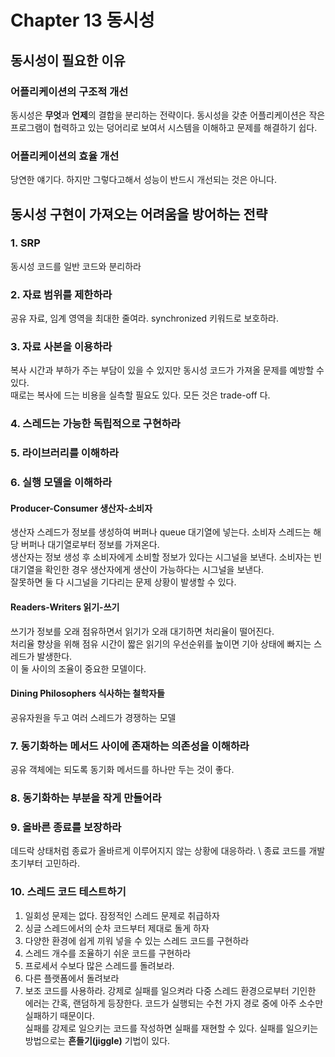 # Chapter 13 동시성
## 동시성이 필요한 이유
### 어플리케이션의 구조적 개선
동시성은 **무엇**과 **언제**의 결합을 분리하는 전략이다. 동시성을 갖춘 어플리케이션은 작은 프로그램이 협력하고 있는 덩어리로 보여서 시스템을 이해하고 문제를 해결하기 쉽다.
### 어플리케이션의 효율 개선
당연한 얘기다. 하지만 그렇다고해서 성능이 반드시 개선되는 것은 아니다.

## 동시성 구현이 가져오는 어려움을 방어하는 전략
### 1. SRP
동시성 코드를 일반 코드와 분리하라
### 2. 자료 범위를 제한하라
공유 자료, 임계 영역을 최대한 줄여라. synchronized 키워드로 보호하라.
### 3. 자료 사본을 이용하라
복사 시간과 부하가 주는 부담이 있을 수 있지만 동시성 코드가 가져올 문제를 예방할 수 있다. \
때로는 복사에 드는 비용을 실측할 필요도 있다. 모든 것은 trade-off 다.
### 4. 스레드는 가능한 독립적으로 구현하라
### 5. 라이브러리를 이해하라
### 6. 실행 모델을 이해하라
#### Producer-Consumer 생산자-소비자
생산자 스레드가 정보를 생성하여 버퍼나 queue 대기열에 넣는다. 소비자 스레드는 해당 버퍼나 대기열로부터 정보를 가져온다. \
생산자는 정보 생성 후 소비자에게 소비할 정보가 있다는 시그널을 보낸다. 소비자는 빈 대기열을 확인한 경우 생산자에게 생산이 가능하다는 시그널을 보낸다. \
잘못하면 둘 다 시그널을 기다리는 문제 상황이 발생할 수 있다.
#### Readers-Writers 읽기-쓰기
쓰기가 정보를 오래 점유하면서 읽기가 오래 대기하면 처리율이 떨어진다. \
처리율 향상을 위해 점유 시간이 짧은 읽기의 우선순위를 높이면 기아 상태에 빠지는 스레드가 발생한다. \
이 둘 사이의 조율이 중요한 모델이다.
#### Dining Philosophers 식사하는 철학자들
공유자원을 두고 여러 스레드가 경쟁하는 모델
### 7. 동기화하는 메서드 사이에 존재하는 의존성을 이해하라
공유 객체에는 되도록 동기화 메서드를 하나만 두는 것이 좋다. 
### 8. 동기화하는 부분을 작게 만들어라
### 9. 올바른 종료를 보장하라
데드락 상태처럼 종료가 올바르게 이루어지지 않는 상황에 대응하라. \ 
종료 코드를 개발 초기부터 고민하라.

### 10. 스레드 코드 테스트하기
1. 일회성 문제는 없다. 잠정적인 스레드 문제로 취급하자
2. 싱글 스레드에서의 순차 코드부터 제대로 돌게 하자
3. 다양한 환경에 쉽게 끼워 넣을 수 있는 스레드 코드를 구현하라
4. 스레드 개수를 조율하기 쉬운 코드를 구현하라
5. 프로세서 수보다 많은 스레드를 돌려보라.
6. 다른 플랫폼에서 돌려보라
7. 보조 코드를 사용하라. 강제로 실패를 일으켜라 
   다중 스레드 환경으로부터 기인한 에러는 간혹, 랜덤하게 등장한다. 코드가 실행되는 수천 가지 경로 중에 아주 소수만 실패하기 때문이다. \
   실패를 강제로 일으키는 코드를 작성하면 실패를 재현할 수 있다. 실패를 일으키는 방법으로는 **흔들기(jiggle)** 기법이 있다.
